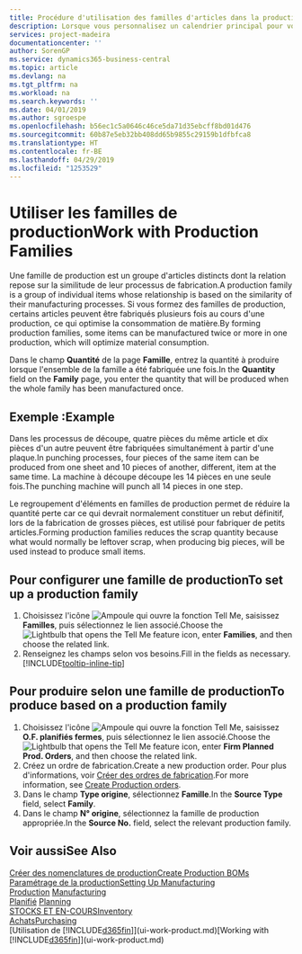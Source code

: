 ```yaml
---
title: Procédure d'utilisation des familles d'articles dans la production | Microsoft Docs
description: Lorsque vous personnalisez un calendrier principal pour votre société ou pour l'un de ses partenaires commerciaux, votre tâche consiste essentiellement à modifier le statut des jours ouvrés et chômés.
services: project-madeira
documentationcenter: ''
author: SorenGP
ms.service: dynamics365-business-central
ms.topic: article
ms.devlang: na
ms.tgt_pltfrm: na
ms.workload: na
ms.search.keywords: ''
ms.date: 04/01/2019
ms.author: sgroespe
ms.openlocfilehash: b56ec1c5a0646c46ce5da71d35ebcff8bd01d476
ms.sourcegitcommit: 60b87e5eb32bb408dd65b9855c29159b1dfbfca8
ms.translationtype: HT
ms.contentlocale: fr-BE
ms.lasthandoff: 04/29/2019
ms.locfileid: "1253529"
---
```

# <a name="work-with-production-families"></a><span data-ttu-id="910e0-103">Utiliser les familles de production</span><span class="sxs-lookup"><span data-stu-id="910e0-103">Work with Production Families</span></span>
<span data-ttu-id="910e0-104">Une famille de production est un groupe d'articles distincts dont la relation repose sur la similitude de leur processus de fabrication.</span><span class="sxs-lookup"><span data-stu-id="910e0-104">A production family is a group of individual items whose relationship is based on the similarity of their manufacturing processes.</span></span> <span data-ttu-id="910e0-105">Si vous formez des familles de production, certains articles peuvent être fabriqués plusieurs fois au cours d'une production, ce qui optimise la consommation de matière.</span><span class="sxs-lookup"><span data-stu-id="910e0-105">By forming production families, some items can be manufactured twice or more in one production, which will optimize material consumption.</span></span>

<span data-ttu-id="910e0-106">Dans le champ **Quantité** de la page **Famille**, entrez la quantité à produire lorsque l'ensemble de la famille a été fabriquée une fois.</span><span class="sxs-lookup"><span data-stu-id="910e0-106">In the **Quantity** field on the **Family** page, you enter the quantity that will be produced when the whole family has been manufactured once.</span></span>

## <a name="example"></a><span data-ttu-id="910e0-107">Exemple :</span><span class="sxs-lookup"><span data-stu-id="910e0-107">Example</span></span>
<span data-ttu-id="910e0-108">Dans les processus de découpe, quatre pièces du même article et dix pièces d'un autre peuvent être fabriquées simultanément à partir d'une plaque.</span><span class="sxs-lookup"><span data-stu-id="910e0-108">In punching processes, four pieces of the same item can be produced from one sheet and 10 pieces of another, different, item at the same time.</span></span> <span data-ttu-id="910e0-109">La machine à découpe découpe les 14 pièces en une seule fois.</span><span class="sxs-lookup"><span data-stu-id="910e0-109">The punching machine will punch all 14 pieces in one step.</span></span>

<span data-ttu-id="910e0-110">Le regroupement d'éléments en familles de production permet de réduire la quantité perte car ce qui devrait normalement constituer un rebut définitif, lors de la fabrication de grosses pièces, est utilisé pour fabriquer de petits articles.</span><span class="sxs-lookup"><span data-stu-id="910e0-110">Forming production families reduces the scrap quantity because what would normally be leftover scrap, when producing big pieces, will be used instead to produce small items.</span></span>

## <a name="to-set-up-a-production-family"></a><span data-ttu-id="910e0-111">Pour configurer une famille de production</span><span class="sxs-lookup"><span data-stu-id="910e0-111">To set up a production family</span></span>
1. <span data-ttu-id="910e0-112">Choisissez l'icône ![Ampoule qui ouvre la fonction Tell Me](media/ui-search/search_small.png "Dites-moi ce que vous voulez faire"), saisissez **Familles**, puis sélectionnez le lien associé.</span><span class="sxs-lookup"><span data-stu-id="910e0-112">Choose the ![Lightbulb that opens the Tell Me feature](media/ui-search/search_small.png "Tell me what you want to do") icon, enter **Families**, and then choose the related link.</span></span>
2. <span data-ttu-id="910e0-113">Renseignez les champs selon vos besoins.</span><span class="sxs-lookup"><span data-stu-id="910e0-113">Fill in the fields as necessary.</span></span> [!INCLUDE[tooltip-inline-tip](includes/tooltip-inline-tip_md.md)]

## <a name="to-produce-based-on-a-production-family"></a><span data-ttu-id="910e0-114">Pour produire selon une famille de production</span><span class="sxs-lookup"><span data-stu-id="910e0-114">To produce based on a production family</span></span>
1. <span data-ttu-id="910e0-115">Choisissez l'icône ![Ampoule qui ouvre la fonction Tell Me](media/ui-search/search_small.png "Dites-moi ce que vous voulez faire"), saisissez **O.F. planifiés fermes**, puis sélectionnez le lien associé.</span><span class="sxs-lookup"><span data-stu-id="910e0-115">Choose the ![Lightbulb that opens the Tell Me feature](media/ui-search/search_small.png "Tell me what you want to do") icon, enter **Firm Planned Prod. Orders**, and then choose the related link.</span></span>
2. <span data-ttu-id="910e0-116">Créez un ordre de fabrication.</span><span class="sxs-lookup"><span data-stu-id="910e0-116">Create a new production order.</span></span> <span data-ttu-id="910e0-117">Pour plus d'informations, voir [Créer des ordres de fabrication](production-how-to-create-production-orders.md).</span><span class="sxs-lookup"><span data-stu-id="910e0-117">For more information, see [Create Production orders](production-how-to-create-production-orders.md).</span></span>
3. <span data-ttu-id="910e0-118">Dans le champ **Type origine**, sélectionnez **Famille**.</span><span class="sxs-lookup"><span data-stu-id="910e0-118">In the **Source Type** field, select **Family**.</span></span>  
4. <span data-ttu-id="910e0-119">Dans le champ **N° origine**, sélectionnez la famille de production appropriée.</span><span class="sxs-lookup"><span data-stu-id="910e0-119">In the **Source No.** field, select the relevant production family.</span></span>

## <a name="see-also"></a><span data-ttu-id="910e0-120">Voir aussi</span><span class="sxs-lookup"><span data-stu-id="910e0-120">See Also</span></span>
[<span data-ttu-id="910e0-121">Créer des nomenclatures de production</span><span class="sxs-lookup"><span data-stu-id="910e0-121">Create Production BOMs</span></span>](production-how-to-create-production-boms.md)  
[<span data-ttu-id="910e0-122">Paramétrage de la production</span><span class="sxs-lookup"><span data-stu-id="910e0-122">Setting Up Manufacturing</span></span>](production-configure-production-processes.md)  
<span data-ttu-id="910e0-123">[Production](production-manage-manufacturing.md)  </span><span class="sxs-lookup"><span data-stu-id="910e0-123">[Manufacturing](production-manage-manufacturing.md)  </span></span>  
<span data-ttu-id="910e0-124">[Planifié](production-planning.md) </span><span class="sxs-lookup"><span data-stu-id="910e0-124">[Planning](production-planning.md) </span></span>  
[<span data-ttu-id="910e0-125">STOCKS ET EN-COURS</span><span class="sxs-lookup"><span data-stu-id="910e0-125">Inventory</span></span>](inventory-manage-inventory.md)  
[<span data-ttu-id="910e0-126">Achats</span><span class="sxs-lookup"><span data-stu-id="910e0-126">Purchasing</span></span>](purchasing-manage-purchasing.md)  
<span data-ttu-id="910e0-127">[Utilisation de [!INCLUDE[d365fin](includes/d365fin_md.md)]](ui-work-product.md)</span><span class="sxs-lookup"><span data-stu-id="910e0-127">[Working with [!INCLUDE[d365fin](includes/d365fin_md.md)]](ui-work-product.md)</span></span>
